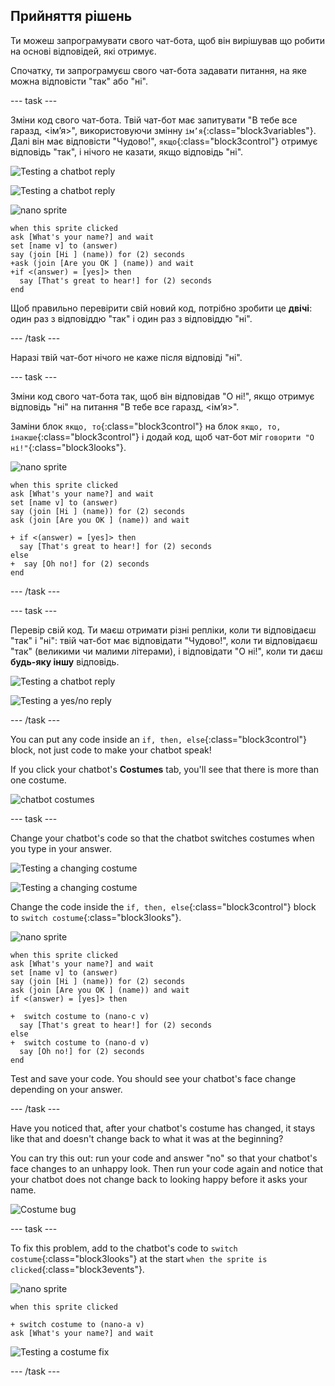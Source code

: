 ## Прийняття рішень

Ти можеш запрограмувати свого чат-бота, щоб він вирішував що робити на основі відповідей, які отримує.

Спочатку, ти запрограмуєш свого чат-бота задавати питання, на яке можна відповісти "так" або "ні".

\--- task \---

Зміни код свого чат-бота. Твій чат-бот має запитувати "В тебе все гаразд, <ім’я>", використовуючи змінну `ім’я`{:class="block3variables"}. Далі він має відповісти "Чудово!", `якщо`{:class="block3control"} отримує відповідь "так", і нічого не казати, якщо відповідь "ні".

![Testing a chatbot reply](images/chatbot-if-test1-annotated.png)

![Testing a chatbot reply](images/chatbot-if-test2.png)

![nano sprite](images/nano-sprite.png)

```blocks3
when this sprite clicked
ask [What's your name?] and wait
set [name v] to (answer)
say (join [Hi ] (name)) for (2) seconds
+ask (join [Are you OK ] (name)) and wait
+if <(answer) = [yes]> then 
  say [That's great to hear!] for (2) seconds
end
```

Щоб правильно перевірити свій новий код, потрібно зробити це **двічі**: один раз з відповіддю "так" і один раз з відповіддю "ні".

\--- /task \---

Наразі твій чат-бот нічого не каже після відповіді "ні".

\--- task \---

Зміни код свого чат-бота так, щоб він відповідав "О ні!", якщо отримує відповідь "ні" на питання "В тебе все гаразд, <ім’я>".

Заміни блок `якщо, то`{:class="block3control"} на блок `якщо, то, інакше`{:class="block3control"} і додай код, щоб чат-бот міг `говорити "О ні!"`{:class="block3looks"}.

![nano sprite](images/nano-sprite.png)

```blocks3
when this sprite clicked
ask [What's your name?] and wait
set [name v] to (answer)
say (join [Hi ] (name)) for (2) seconds
ask (join [Are you OK ] (name)) and wait

+ if <(answer) = [yes]> then 
  say [That's great to hear!] for (2) seconds
else 
+  say [Oh no!] for (2) seconds
end
```

\--- /task \---

\--- task \---

Перевір свій код. Ти маєш отримати різні репліки, коли ти відповідаєш "так" і "ні": твій чат-бот має відповідати "Чудово!", коли ти відповідаєш "так" (великими чи малими літерами), і відповідати "О ні!", коли ти даєш **будь-яку іншу** відповідь.

![Testing a chatbot reply](images/chatbot-if-test2.png)

![Testing a yes/no reply](images/chatbot-if-else-test.png)

\--- /task \---

You can put any code inside an `if, then, else`{:class="block3control"} block, not just code to make your chatbot speak!

If you click your chatbot's **Costumes** tab, you'll see that there is more than one costume.

![chatbot costumes](images/chatbot-costume-view-annotated.png)

\--- task \---

Change your chatbot's code so that the chatbot switches costumes when you type in your answer.

![Testing a changing costume](images/chatbot-costume-test1.png)

![Testing a changing costume](images/chatbot-costume-test2.png)

Change the code inside the `if, then, else`{:class="block3control"} block to `switch costume`{:class="block3looks"}.

![nano sprite](images/nano-sprite.png)

```blocks3
when this sprite clicked
ask [What's your name?] and wait
set [name v] to (answer)
say (join [Hi ] (name)) for (2) seconds
ask (join [Are you OK ] (name)) and wait
if <(answer) = [yes]> then 

+  switch costume to (nano-c v)
  say [That's great to hear!] for (2) seconds
else 
+  switch costume to (nano-d v)
  say [Oh no!] for (2) seconds
end
```

Test and save your code. You should see your chatbot's face change depending on your answer.

\--- /task \---

Have you noticed that, after your chatbot's costume has changed, it stays like that and doesn't change back to what it was at the beginning?

You can try this out: run your code and answer "no" so that your chatbot's face changes to an unhappy look. Then run your code again and notice that your chatbot does not change back to looking happy before it asks your name.

![Costume bug](images/chatbot-costume-bug-test.png)

\--- task \---

To fix this problem, add to the chatbot's code to `switch costume`{:class="block3looks"} at the start `when the sprite is clicked`{:class="block3events"}.

![nano sprite](images/nano-sprite.png)

```blocks3
when this sprite clicked

+ switch costume to (nano-a v)
ask [What's your name?] and wait
```

![Testing a costume fix](images/chatbot-costume-fix-test.png)

\--- /task \---